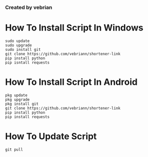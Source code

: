 ### Created by vebrian 

# How To Install Script In Windows
```
sudo update
sudo upgrade 
sudo install git
git clone https://github.com/vebriann/shortener-link
pip install python
pip isntall requests
```
# How To Install Script In Android 
```
pkg update 
pkg upgrade 
pkg install git
git clone https://github.com/vebriann/shortener-link
pip install python
pip install requests
```
# How To Update Script
```
git pull
```
